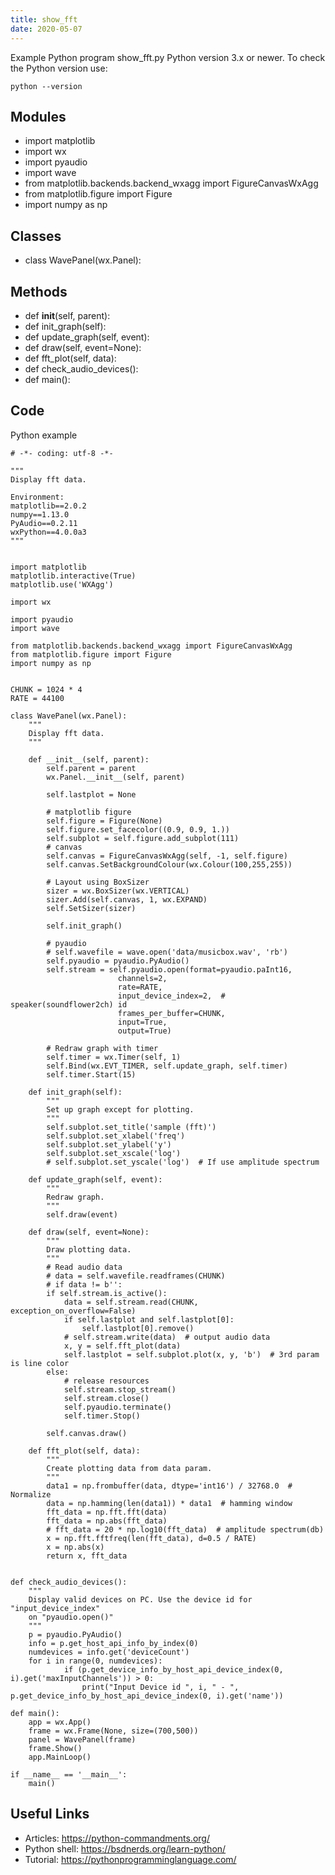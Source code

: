 ```yaml
---
title: show_fft
date: 2020-05-07
---
```

Example Python program show_fft.py
Python version 3.x or newer.
To check the Python version use:

    python --version

## Modules

* import matplotlib
* import wx
* import pyaudio
* import wave
* from matplotlib.backends.backend_wxagg import FigureCanvasWxAgg
* from matplotlib.figure import Figure
* import numpy as np

## Classes

* class WavePanel(wx.Panel):

## Methods

* def __init__(self, parent):
* def init_graph(self):
* def update_graph(self, event):
* def draw(self, event=None):
* def fft_plot(self, data):
* def check_audio_devices():
* def main():

## Code

Python example

    # -*- coding: utf-8 -*-
    
    """
    Display fft data.
    
    Environment:
    matplotlib==2.0.2
    numpy==1.13.0
    PyAudio==0.2.11
    wxPython==4.0.0a3
    """
    
    
    import matplotlib
    matplotlib.interactive(True)
    matplotlib.use('WXAgg')
    
    import wx
    
    import pyaudio
    import wave
    
    from matplotlib.backends.backend_wxagg import FigureCanvasWxAgg
    from matplotlib.figure import Figure
    import numpy as np
    
    
    CHUNK = 1024 * 4
    RATE = 44100
    
    class WavePanel(wx.Panel):
        """
        Display fft data.
        """
        
        def __init__(self, parent):
            self.parent = parent
            wx.Panel.__init__(self, parent)
            
            self.lastplot = None
    
            # matplotlib figure
            self.figure = Figure(None)
            self.figure.set_facecolor((0.9, 0.9, 1.))
            self.subplot = self.figure.add_subplot(111)
            # canvas
            self.canvas = FigureCanvasWxAgg(self, -1, self.figure)
            self.canvas.SetBackgroundColour(wx.Colour(100,255,255))
    
            # Layout using BoxSizer
            sizer = wx.BoxSizer(wx.VERTICAL)
            sizer.Add(self.canvas, 1, wx.EXPAND)
            self.SetSizer(sizer)
            
            self.init_graph()
            
            # pyaudio
            # self.wavefile = wave.open('data/musicbox.wav', 'rb')
            self.pyaudio = pyaudio.PyAudio()
            self.stream = self.pyaudio.open(format=pyaudio.paInt16,
                            channels=2,
                            rate=RATE,
                            input_device_index=2,  # speaker(soundflower2ch) id
                            frames_per_buffer=CHUNK,
                            input=True,
                            output=True)
            
            # Redraw graph with timer
            self.timer = wx.Timer(self, 1)
            self.Bind(wx.EVT_TIMER, self.update_graph, self.timer)
            self.timer.Start(15)
        
        def init_graph(self):
            """
            Set up graph except for plotting.
            """
            self.subplot.set_title('sample (fft)')
            self.subplot.set_xlabel('freq')
            self.subplot.set_ylabel('y')
            self.subplot.set_xscale('log')
            # self.subplot.set_yscale('log')  # If use amplitude spectrum
    
        def update_graph(self, event):
            """
            Redraw graph.
            """
            self.draw(event)
    
        def draw(self, event=None):
            """
            Draw plotting data.
            """
            # Read audio data
            # data = self.wavefile.readframes(CHUNK)
            # if data != b'':
            if self.stream.is_active():
                data = self.stream.read(CHUNK, exception_on_overflow=False)
                if self.lastplot and self.lastplot[0]:
                    self.lastplot[0].remove()
                # self.stream.write(data)  # output audio data
                x, y = self.fft_plot(data)
                self.lastplot = self.subplot.plot(x, y, 'b')  # 3rd param is line color
            else:
                # release resources
                self.stream.stop_stream()
                self.stream.close()
                self.pyaudio.terminate()
                self.timer.Stop()
    
            self.canvas.draw()
    
        def fft_plot(self, data):
            """
            Create plotting data from data param.
            """
            data1 = np.frombuffer(data, dtype='int16') / 32768.0  # Normalize
            data = np.hamming(len(data1)) * data1  # hamming window
            fft_data = np.fft.fft(data)
            fft_data = np.abs(fft_data)
            # fft_data = 20 * np.log10(fft_data)  # amplitude spectrum(db)
            x = np.fft.fftfreq(len(fft_data), d=0.5 / RATE)
            x = np.abs(x)
            return x, fft_data
    
    
    def check_audio_devices():
        """
        Display valid devices on PC. Use the device id for "input_device_index"
        on "pyaudio.open()"
        """
        p = pyaudio.PyAudio()
        info = p.get_host_api_info_by_index(0)
        numdevices = info.get('deviceCount')
        for i in range(0, numdevices):
                if (p.get_device_info_by_host_api_device_index(0, i).get('maxInputChannels')) > 0:
                    print("Input Device id ", i, " - ", p.get_device_info_by_host_api_device_index(0, i).get('name'))
    
    def main():
        app = wx.App()
        frame = wx.Frame(None, size=(700,500))
        panel = WavePanel(frame)
        frame.Show()
        app.MainLoop()
    
    if __name__ == '__main__':
        main()
    

## Useful Links

- Articles: https://python-commandments.org/
- Python shell: https://bsdnerds.org/learn-python/
- Tutorial: https://pythonprogramminglanguage.com/
